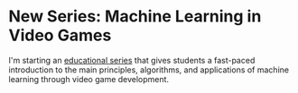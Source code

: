 # New Series: Machine Learning in Video Games

I'm starting an [educational series](https://github.com/blearn-cmu/ML_in_video_games) that gives students a fast-paced introduction to the
main principles, algorithms, and applications of machine learning through video game development.
